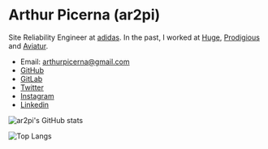 # Arthur Picerna (ar2pi)

Site Reliability Engineer at [adidas](https://www.adidas.com/). In the past, I worked at [Huge](https://www.hugeinc.com/), [Prodigious](https://www.prodigious.com/) and [Aviatur](https://www.aviatur.com/).

- Email: [arthurpicerna@gmail.com](mailto:arthurpicerna@gmail.com)
- [GitHub](https://github.com/ar2pi)
- [GitLab](https://gitlab.com/ar2pi)
- [Twitter](https://twitter.com/ar2pi) 
- [Instagram](https://www.instagram.com/a_r2pi/) 
- [Linkedin](https://www.linkedin.com/in/arthurpicerna/) 

![ar2pi's GitHub stats](https://github-readme-stats.vercel.app/api?username=ar2pi&show_icons=true&theme=radical)

![Top Langs](https://github-readme-stats.vercel.app/api/top-langs/?username=ar2pi&layout=compact)
